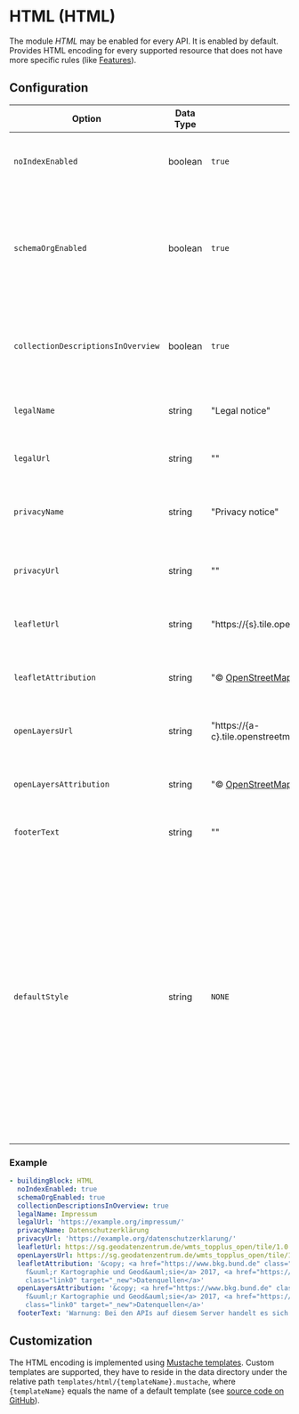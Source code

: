 # HTML (HTML)

The module *HTML* may be enabled for every API. It is enabled by default. Provides HTML encoding for every supported resource that does not have more specific rules (like [Features](features-html.md)).

## Configuration

|Option |Data Type |Default |Description
| --- | --- | --- | ---
|`noIndexEnabled` |boolean |`true` |Set `noIndex` for all sites to prevent search engines from indexing.
|`schemaOrgEnabled` |boolean |`true` |Enable [schema.org](https://schema.org) annotations for all sites, which are used e.g. by search engines. The annotations are embedded as JSON-LD.
|`collectionDescriptionsInOverview`  |boolean |`true` |Show collection descriptions in *Feature Collections* resource for HTML.
|`legalName` |string |"Legal notice" |Label for optional legal notice link on every site.
|`legalUrl` |string |"" |URL for optional legal notice link on every site.
|`privacyName` |string |"Privacy notice" |Label for optional privacy notice link on every site.
|`privacyUrl` |string |"" |URL for optional privacy notice link on every site.
|`leafletUrl` |string |"https://{s}.tile.openstreetmap.org/{z}/{x}/{y}.png" |URL template for Leaflet background map tiles.
|`leafletAttribution` |string |"&copy; <a href='http://osm.org/copyright'>OpenStreetMap</a> contributors" |Source attribution for Leaflet background map.
|`openLayersUrl` |string |"https://{a-c}.tile.openstreetmap.org/{z}/{x}/{y}.png" |URL template for OpenLayers background map tiles.
|`openLayersAttribution` |string |"&copy; <a href='http://osm.org/copyright'>OpenStreetMap</a> contributors" |Source attribution for OpenLayers background map.
|`footerText` |string |"" |Additional text shown in footer of every site.
|`defaultStyle` |string |`NONE` |A default style in the style repository that is used in maps in the HTML representation of the features and tiles resources. If `NONE`, a simple wireframe style will be used with OpenStreetMap as a basemap. If the value is not `NONE`, the API landing page (or the collection page) will also contain a link to a web map with the style for the dataset (or the collection).

### Example

```yaml
- buildingBlock: HTML
  noIndexEnabled: true
  schemaOrgEnabled: true
  collectionDescriptionsInOverview: true
  legalName: Impressum
  legalUrl: 'https://example.org/impressum/'
  privacyName: Datenschutzerklärung
  privacyUrl: 'https://example.org/datenschutzerklarung/'
  leafletUrl: https://sg.geodatenzentrum.de/wmts_topplus_open/tile/1.0.0/web_grau/default/WEBMERCATOR/{z}/{y}/{x}.png
  openLayersUrl: https://sg.geodatenzentrum.de/wmts_topplus_open/tile/1.0.0/web_grau/default/WEBMERCATOR/{z}/{y}/{x}.png
  leafletAttribution: '&copy; <a href="https://www.bkg.bund.de" class="link0" target="_new">Bundesamt
    f&uuml;r Kartographie und Geod&auml;sie</a> 2017, <a href="https://sg.geodatenzentrum.de/web_public/Datenquellen_TopPlus_Open.pdf"
    class="link0" target="_new">Datenquellen</a>'
  openLayersAttribution: '&copy; <a href="https://www.bkg.bund.de" class="link0" target="_new">Bundesamt
    f&uuml;r Kartographie und Geod&auml;sie</a> 2017, <a href="https://sg.geodatenzentrum.de/web_public/Datenquellen_TopPlus_Open.pdf"
    class="link0" target="_new">Datenquellen</a>'
  footerText: 'Warnung: Bei den APIs auf diesem Server handelt es sich um Test-APIs während der Entwicklung.'
```

## Customization

The HTML encoding is implemented using [Mustache templates](https://mustache.github.io/). Custom templates are supported, they have to reside in the data directory under the relative path `templates/html/{templateName}.mustache`, where `{templateName}` equals the name of a default template (see [source code on GitHub](https://github.com/search?q=repo%3Ainteractive-instruments%2Fldproxy+extension%3Amustache&type=Code)).
